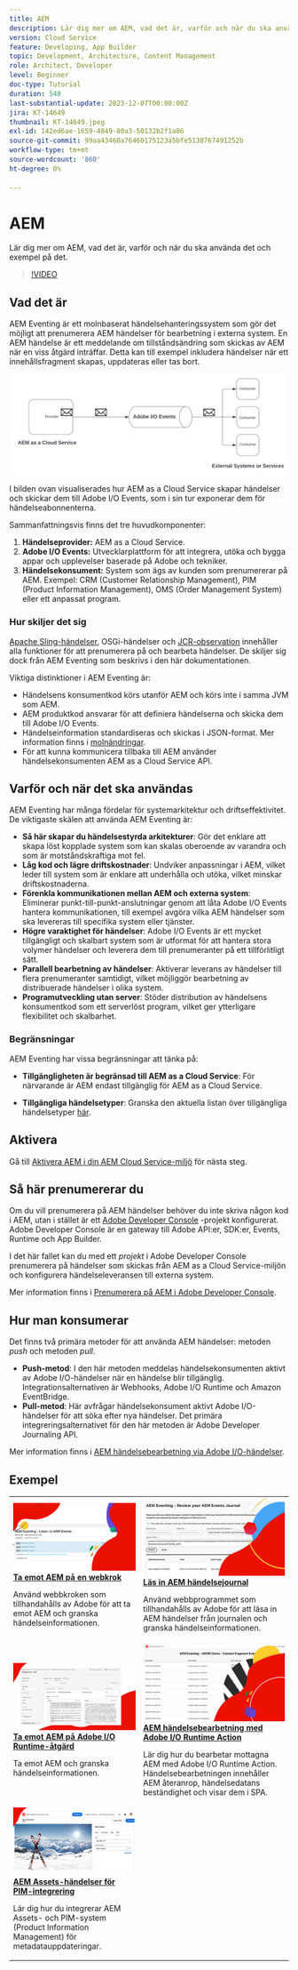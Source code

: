 ```yaml
---
title: AEM
description: Lär dig mer om AEM, vad det är, varför och när du ska använda det och exempel på det.
version: Cloud Service
feature: Developing, App Builder
topic: Development, Architecture, Content Management
role: Architect, Developer
level: Beginner
doc-type: Tutorial
duration: 540
last-substantial-update: 2023-12-07T00:00:00Z
jira: KT-14649
thumbnail: KT-14649.jpeg
exl-id: 142ed6ae-1659-4849-80a3-50132b2f1a86
source-git-commit: 99aa43460a76460175123a5bfe5138767491252b
workflow-type: tm+mt
source-wordcount: '860'
ht-degree: 0%

---
```


# AEM

Lär dig mer om AEM, vad det är, varför och när du ska använda det och exempel på det.

>[!VIDEO](https://video.tv.adobe.com/v/3426686?quality=12&learn=on)

## Vad det är

AEM Eventing är ett molnbaserat händelsehanteringssystem som gör det möjligt att prenumerera AEM händelser för bearbetning i externa system. En AEM händelse är ett meddelande om tillståndsändring som skickas av AEM när en viss åtgärd inträffar. Detta kan till exempel inkludera händelser när ett innehållsfragment skapas, uppdateras eller tas bort.

![AEM-händelser](./assets/aem-eventing.png)

I bilden ovan visualiserades hur AEM as a Cloud Service skapar händelser och skickar dem till Adobe I/O Events, som i sin tur exponerar dem för händelseabonnenterna.

Sammanfattningsvis finns det tre huvudkomponenter:

1. **Händelseprovider:** AEM as a Cloud Service.
1. **Adobe I/O Events:** Utvecklarplattform för att integrera, utöka och bygga appar och upplevelser baserade på Adobe och tekniker.
1. **Händelsekonsument:** System som ägs av kunden som prenumererar på AEM. Exempel: CRM (Customer Relationship Management), PIM (Product Information Management), OMS (Order Management System) eller ett anpassat program.

### Hur skiljer det sig

[Apache Sling-händelser](https://sling.apache.org/documentation/bundles/apache-sling-eventing-and-job-handling.html), OSGi-händelser och [JCR-observation](https://jackrabbit.apache.org/oak/docs/features/observation.html) innehåller alla funktioner för att prenumerera på och bearbeta händelser. De skiljer sig dock från AEM Eventing som beskrivs i den här dokumentationen.

Viktiga distinktioner i AEM Eventing är:

- Händelsens konsumentkod körs utanför AEM och körs inte i samma JVM som AEM.
- AEM produktkod ansvarar för att definiera händelserna och skicka dem till Adobe I/O Events.
- Händelseinformation standardiseras och skickas i JSON-format. Mer information finns i [molnändringar](https://cloudevents.io/).
- För att kunna kommunicera tillbaka till AEM använder händelsekonsumenten AEM as a Cloud Service API.


## Varför och när det ska användas

AEM Eventing har många fördelar för systemarkitektur och driftseffektivitet. De viktigaste skälen att använda AEM Eventing är:

- **Så här skapar du händelsestyrda arkitekturer**: Gör det enklare att skapa löst kopplade system som kan skalas oberoende av varandra och som är motståndskraftiga mot fel.
- **Låg kod och lägre driftskostnader**: Undviker anpassningar i AEM, vilket leder till system som är enklare att underhålla och utöka, vilket minskar driftskostnaderna.
- **Förenkla kommunikationen mellan AEM och externa system**: Eliminerar punkt-till-punkt-anslutningar genom att låta Adobe I/O Events hantera kommunikationen, till exempel avgöra vilka AEM händelser som ska levereras till specifika system eller tjänster.
- **Högre varaktighet för händelser**: Adobe I/O Events är ett mycket tillgängligt och skalbart system som är utformat för att hantera stora volymer händelser och leverera dem till prenumeranter på ett tillförlitligt sätt.
- **Parallell bearbetning av händelser**: Aktiverar leverans av händelser till flera prenumeranter samtidigt, vilket möjliggör bearbetning av distribuerade händelser i olika system.
- **Programutveckling utan server**: Stöder distribution av händelsens konsumentkod som ett serverlöst program, vilket ger ytterligare flexibilitet och skalbarhet.

### Begränsningar

AEM Eventing har vissa begränsningar att tänka på:

- **Tillgängligheten är begränsad till AEM as a Cloud Service**: För närvarande är AEM endast tillgänglig för AEM as a Cloud Service.

- **Tillgängliga händelsetyper**: Granska den aktuella listan över tillgängliga händelsetyper [här](https://developer.adobe.com/experience-cloud/experience-manager-apis/guides/events/#available-event-types).

## Aktivera

Gå till [Aktivera AEM i din AEM Cloud Service-miljö](https://developer.adobe.com/experience-cloud/experience-manager-apis/guides/events/#enable-aem-events-on-your-aem-cloud-service-environment) för nästa steg.

## Så här prenumererar du

Om du vill prenumerera på AEM händelser behöver du inte skriva någon kod i AEM, utan i stället är ett [Adobe Developer Console](https://developer.adobe.com/) -projekt konfigurerat. Adobe Developer Console är en gateway till Adobe API:er, SDK:er, Events, Runtime och App Builder.

I det här fallet kan du med ett _projekt_ i Adobe Developer Console prenumerera på händelser som skickas från AEM as a Cloud Service-miljön och konfigurera händelseleveransen till externa system.

Mer information finns i [Prenumerera på AEM i Adobe Developer Console](https://developer.adobe.com/experience-cloud/experience-manager-apis/guides/events/#how-to-subscribe-to-aem-events-in-the-adobe-developer-console).

## Hur man konsumerar

Det finns två primära metoder för att använda AEM händelser: metoden _push_ och metoden _pull_.

- **Push-metod**: I den här metoden meddelas händelsekonsumenten aktivt av Adobe I/O-händelser när en händelse blir tillgänglig. Integrationsalternativen är Webhooks, Adobe I/O Runtime och Amazon EventBridge.
- **Pull-metod**: Här avfrågar händelsekonsument aktivt Adobe I/O-händelser för att söka efter nya händelser. Det primära integreringsalternativet för den här metoden är Adobe Developer Journaling API.

Mer information finns i [AEM händelsebearbetning via Adobe I/O-händelser](https://developer.adobe.com/experience-cloud/experience-manager-apis/guides/events/#aem-events-processing-via-adobe-io).

## Exempel

<table>
  <tr>
    <td>
        <a  href="./examples/webhook.md"><img alt="Ta emot AEM på en webkrok" src="./assets/examples/webhook/webhook-example.png"/></a>
        <div><strong><a href="./examples/webhook.md">Ta emot AEM på en webkrok</a></strong></div>
        <p>
          Använd webbkroken som tillhandahålls av Adobe för att ta emot AEM och granska händelseinformationen.
        </p>
      </td>
      <td>
        <a  href="./examples/journaling.md"><img alt="Läs in AEM händelsejournal" src="./assets/examples/journaling/eventing-journal.png"/></a>
        <div><strong><a href="./examples/journaling.md">Läs in AEM händelsejournal</a></strong></div>
        <p>
          Använd webbprogrammet som tillhandahålls av Adobe för att läsa in AEM händelser från journalen och granska händelseinformationen.
        </p>
      </td>
    </tr>
  <tr>
    <td>
        <a  href="./examples/runtime-action.md"><img alt="Ta emot AEM om Adobe I/O Runtime-åtgärd" src="./assets/examples/runtime-action/eventing-runtime.png"/></a>
        <div><strong><a href="./examples/runtime-action.md">Ta emot AEM på Adobe I/O Runtime-åtgärd</a></strong></div>
        <p>
          Ta emot AEM och granska händelseinformationen.
        </p>
      </td>
      <td>
        <a  href="./examples/event-processing-using-runtime-action.md"><img alt="AEM händelsehantering med Adobe I/O Runtime Action" src="./assets/examples/event-processing-using-runtime-action/event-processing.png"/></a>
        <div><strong><a href="./examples/event-processing-using-runtime-action.md">AEM händelsebearbetning med Adobe I/O Runtime Action</a></strong></div>
        <p>
          Lär dig hur du bearbetar mottagna AEM med Adobe I/O Runtime Action. Händelsebearbetningen innehåller AEM återanrop, händelsedatans beständighet och visar dem i SPA.
        </p>
      </td>
  </tr>
  <tr>
    <td>
        <a  href="./examples/assets-pim-integration.md"><img alt="AEM Assets event for PIM integration" src="./assets/examples/assets-pim-integration/PIM-integration-tile.png"/></a>
        <div><strong><a href="./examples/assets-pim-integration.md">AEM Assets-händelser för PIM-integrering</a></strong></div>
        <p>
          Lär dig hur du integrerar AEM Assets- och PIM-system (Product Information Management) för metadatauppdateringar.
        </p>
      </td>
  </tr> 
</table>
